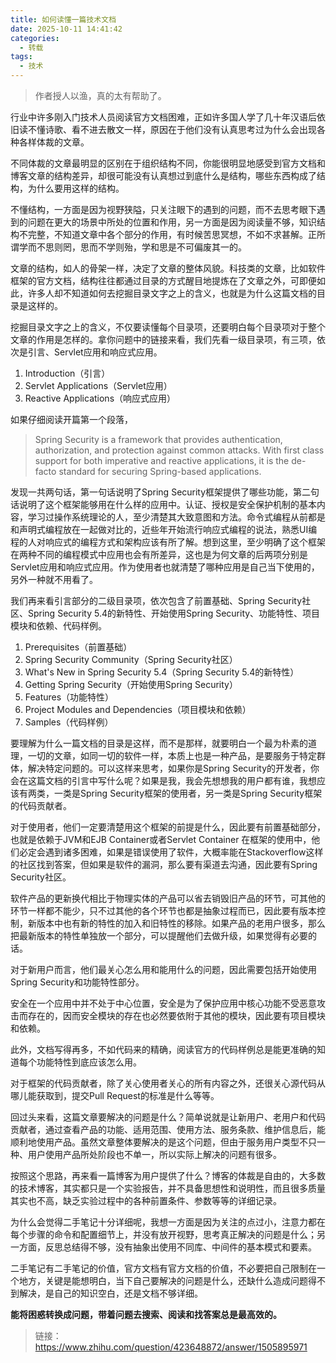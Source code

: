 ```yaml
---
title: 如何读懂一篇技术文档
date: 2025-10-11 14:41:42
categories:
  - 转载
tags:
  - 技术
---
```

> 作者授人以渔，真的太有帮助了。

行业中许多刚入门技术人员阅读官方文档困难，正如许多国人学了几十年汉语后依旧读不懂诗歌、看不进去散文一样，原因在于他们没有认真思考过为什么会出现各种各样体裁的文章。

不同体裁的文章最明显的区别在于组织结构不同，你能很明显地感受到官方文档和博客文章的结构差异，却很可能没有认真想过到底什么是结构，哪些东西构成了结构，为什么要用这样的结构。

不懂结构，一方面是因为视野狭隘，只关注眼下的遇到的问题，而不去思考眼下遇到的问题在更大的场景中所处的位置和作用，另一方面是因为阅读量不够，知识结构不完整，不知道文章中各个部分的作用，有时候苦思冥想，不如不求甚解。正所谓学而不思则罔，思而不学则殆，学和思是不可偏废其一的。

文章的结构，如人的骨架一样，决定了文章的整体风貌。科技类的文章，比如软件框架的官方文档，结构往往都通过目录的方式醒目地提炼在了文章之外，可即便如此，许多人却不知道如何去挖掘目录文字之上的含义，也就是为什么这篇文档的目录是这样的。

挖掘目录文字之上的含义，不仅要读懂每个目录项，还要明白每个目录项对于整个文章的作用是怎样的。拿你问题中的链接来看，我们先看一级目录项，有三项，依次是引言、Servlet应用和响应式应用。

1. Introduction（引言）
2. Servlet Applications（Servlet应用）
3. Reactive Applications（响应式应用）

如果仔细阅读开篇第一个段落，

> Spring Security is a framework that provides authentication, authorization, and protection against common attacks. With first class support for both imperative and reactive applications, it is the de-facto standard for securing Spring-based applications.

发现一共两句话，第一句话说明了Spring Security框架提供了哪些功能，第二句话说明了这个框架能够用在什么样的应用中。认证、授权是安全保护机制的基本内容，学习过操作系统理论的人，至少清楚其大致意图和方法。命令式编程从前都是和声明式编程放在一起做对比的，近些年开始流行响应式编程的说法，熟悉UI编程的人对响应式的编程方式和架构应该有所了解。想到这里，至少明确了这个框架在两种不同的编程模式中应用也会有所差异，这也是为何文章的后两项分别是Servlet应用和响应式应用。作为使用者也就清楚了哪种应用是自己当下使用的，另外一种就不用看了。

我们再来看引言部分的二级目录项，依次包含了前置基础、Spring Security社区、Spring Security 5.4的新特性、开始使用Spring Security、功能特性、项目模块和依赖、代码样例。

1. Prerequisites（前置基础）
2. Spring Security Community（Spring Security社区）
3. What's New in Spring Security 5.4（Spring Security 5.4的新特性）
4. Getting Spring Security（开始使用Spring Security）
5. Features（功能特性）
6. Project Modules and Dependencies（项目模块和依赖）
7. Samples（代码样例）

要理解为什么一篇文档的目录是这样，而不是那样，就要明白一个最为朴素的道理，一切的文章，如同一切的软件一样，本质上也是一种产品，是要服务于特定群体，解决特定问题的。可以这样来思考，如果你是Spring Security的开发者，你会在这篇文档的引言中写什么呢？如果是我，我会先想想我的用户都有谁，我想应该有两类，一类是Spring Security框架的使用者，另一类是Spring Security框架的代码贡献者。

对于使用者，他们一定要清楚用这个框架的前提是什么，因此要有前置基础部分，也就是依赖于JVM和EJB Container或者Servlet Container
在框架的使用中，他们必定会遇到诸多困难，如果是错误使用了软件，大概率能在Stackoverflow这样的社区找到答案，但如果是软件的漏洞，那么要有渠道去沟通，因此要有Spring Security社区。

软件产品的更新换代相比于物理实体的产品可以省去销毁旧产品的环节，可其他的环节一样都不能少，只不过其他的各个环节也都是抽象过程而已，因此要有版本控制，新版本中也有新的特性的加入和旧特性的移除。如果产品的老用户很多，那么把最新版本的特性单独放一个部分，可以提醒他们去做升级，如果觉得有必要的话。

对于新用户而言，他们最关心怎么用和能用什么的问题，因此需要包括开始使用Spring Security和功能特性部分。

安全在一个应用中并不处于中心位置，安全是为了保护应用中核心功能不受恶意攻击而存在的，因而安全模块的存在也必然要依附于其他的模块，因此要有项目模块和依赖。

此外，文档写得再多，不如代码来的精确，阅读官方的代码样例总是能更准确的知道每个功能特性到底应该怎么用。

对于框架的代码贡献者，除了关心使用者关心的所有内容之外，还很关心源代码从哪儿能获取到，提交Pull Request的标准是什么等等。

回过头来看，这篇文章要解决的问题是什么？简单说就是让新用户、老用户和代码贡献者，通过查看产品的功能、适用范围、使用方法、服务条款、维护信息后，能顺利地使用产品。虽然文章整体要解决的是这个问题，但由于服务用户类型不只一种、用户使用产品所处阶段也不单一，所以实际上解决的问题有很多。

按照这个思路，再来看一篇博客为用户提供了什么？博客的体裁是自由的，大多数的技术博客，其实都只是一个实验报告，并不具备思想性和说明性，而且很多质量其实也不高，缺乏实验过程中的各种前置条件、参数等等的详细记录。

为什么会觉得二手笔记十分详细呢，我想一方面是因为关注的点过小，注意力都在每个步骤的命令和配置细节上，并没有放开视野，思考真正解决的问题是什么；另一方面，反思总结得不够，没有抽象出使用不同库、中间件的基本模式和要素。

二手笔记有二手笔记的价值，官方文档有官方文档的价值，不必要把自己限制在一个地方，关键是能想明白，当下自己要解决的问题是什么，还缺什么造成问题得不到解决，是自己的知识空白，还是文档不够详细。

**能将困惑转换成问题，带着问题去搜索、阅读和找答案总是最高效的。**

> 链接：https://www.zhihu.com/question/423648872/answer/1505895971
